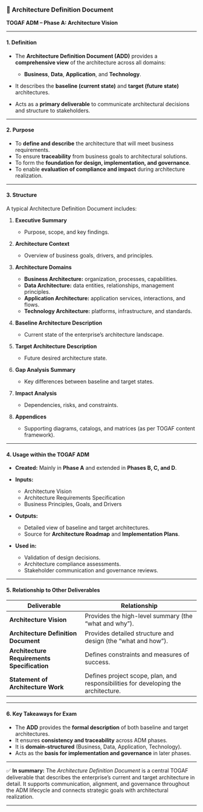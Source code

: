 
### 🧭  Architecture Definition Document

**TOGAF ADM – Phase A: Architecture Vision**

---

#### **1. Definition**

* The **Architecture Definition Document (ADD)** provides a **comprehensive view** of the architecture across all domains:

  * **Business**, **Data**, **Application**, and **Technology**.
* It describes the **baseline (current state)** and **target (future state)** architectures.
* Acts as a **primary deliverable** to communicate architectural decisions and structure to stakeholders.

---

#### **2. Purpose**

* To **define and describe** the architecture that will meet business requirements.
* To ensure **traceability** from business goals to architectural solutions.
* To form the **foundation for design, implementation, and governance**.
* To enable **evaluation of compliance and impact** during architecture realization.

---

#### **3. Structure**

A typical Architecture Definition Document includes:

1. **Executive Summary**

   * Purpose, scope, and key findings.
2. **Architecture Context**

   * Overview of business goals, drivers, and principles.
3. **Architecture Domains**

   * **Business Architecture:** organization, processes, capabilities.
   * **Data Architecture:** data entities, relationships, management principles.
   * **Application Architecture:** application services, interactions, and flows.
   * **Technology Architecture:** platforms, infrastructure, and standards.
4. **Baseline Architecture Description**

   * Current state of the enterprise’s architecture landscape.
5. **Target Architecture Description**

   * Future desired architecture state.
6. **Gap Analysis Summary**

   * Key differences between baseline and target states.
7. **Impact Analysis**

   * Dependencies, risks, and constraints.
8. **Appendices**

   * Supporting diagrams, catalogs, and matrices (as per TOGAF content framework).

---

#### **4. Usage within the TOGAF ADM**

* **Created:** Mainly in **Phase A** and extended in **Phases B, C, and D**.
* **Inputs:**

  * Architecture Vision
  * Architecture Requirements Specification
  * Business Principles, Goals, and Drivers
* **Outputs:**

  * Detailed view of baseline and target architectures.
  * Source for **Architecture Roadmap** and **Implementation Plans**.
* **Used in:**

  * Validation of design decisions.
  * Architecture compliance assessments.
  * Stakeholder communication and governance reviews.

---

#### **5. Relationship to Other Deliverables**

| Deliverable                                 | Relationship                                                                       |
| ------------------------------------------- | ---------------------------------------------------------------------------------- |
| **Architecture Vision**                     | Provides the high-level summary (the “what and why”).                              |
| **Architecture Definition Document**        | Provides detailed structure and design (the “what and how”).                       |
| **Architecture Requirements Specification** | Defines constraints and measures of success.                                       |
| **Statement of Architecture Work**          | Defines project scope, plan, and responsibilities for developing the architecture. |

---

#### **6. Key Takeaways for Exam**

* The **ADD** provides the **formal description** of both baseline and target architectures.
* It ensures **consistency and traceability** across ADM phases.
* It is **domain-structured** (Business, Data, Application, Technology).
* Acts as the **basis for implementation and governance** in later phases.

---

✅ **In summary:**
The *Architecture Definition Document* is a central TOGAF deliverable that describes the enterprise’s current and target architecture in detail. It supports communication, alignment, and governance throughout the ADM lifecycle and connects strategic goals with architectural realization.

---


